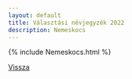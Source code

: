 ```yaml
---
layout: default
title: Választási névjegyzék 2022
description: Nemeskocs
---
```


{% include Nemeskocs.html %}

[Vissza](./)